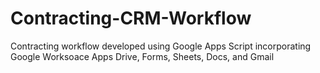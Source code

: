 # Contracting-CRM-Workflow
Contracting workflow developed using Google Apps Script incorporating Google Worksoace Apps Drive, Forms, Sheets, Docs, and Gmail 
